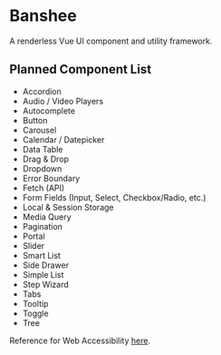 # Banshee

A renderless Vue UI component and utility framework.

## Planned Component List

- Accordion
- Audio / Video Players
- Autocomplete
- Button
- Carousel
- Calendar / Datepicker
- Data Table
- Drag & Drop
- Dropdown
- Error Boundary
- Fetch (API)
- Form Fields (Input, Select, Checkbox/Radio, etc.)
- Local & Session Storage
- Media Query
- Pagination
- Portal
- Slider
- Smart List
- Side Drawer
- Simple List
- Step Wizard
- Tabs
- Tooltip
- Toggle
- Tree

Reference for Web Accessibility [here](https://www.w3.org/TR/2017/NOTE-wai-aria-practices-1.1-20171214/#aria_ex).

